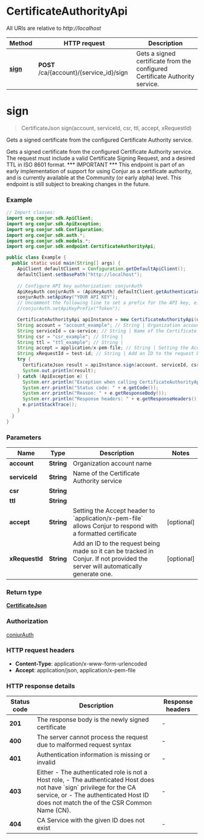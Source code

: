 # CertificateAuthorityApi

All URIs are relative to *http://localhost*

Method | HTTP request | Description
------------- | ------------- | -------------
[**sign**](CertificateAuthorityApi.md#sign) | **POST** /ca/{account}/{service_id}/sign | Gets a signed certificate from the configured Certificate Authority service.


<a name="sign"></a>
# **sign**
> CertificateJson sign(account, serviceId, csr, ttl, accept, xRequestId)

Gets a signed certificate from the configured Certificate Authority service.

Gets a signed certificate from the configured Certificate Authority service.  The request must include a valid Certificate Signing Request, and a desired TTL in ISO 8601 format.  *** IMPORTANT *** This endpoint is part of an early implementation of support for using Conjur as a certificate authority, and is currently available at the Community (or early alpha) level. This endpoint is still subject to breaking changes in the future. 

### Example
```java
// Import classes:
import org.conjur.sdk.ApiClient;
import org.conjur.sdk.ApiException;
import org.conjur.sdk.Configuration;
import org.conjur.sdk.auth.*;
import org.conjur.sdk.models.*;
import org.conjur.sdk.endpoint.CertificateAuthorityApi;

public class Example {
  public static void main(String[] args) {
    ApiClient defaultClient = Configuration.getDefaultApiClient();
    defaultClient.setBasePath("http://localhost");
    
    // Configure API key authorization: conjurAuth
    ApiKeyAuth conjurAuth = (ApiKeyAuth) defaultClient.getAuthentication("conjurAuth");
    conjurAuth.setApiKey("YOUR API KEY");
    // Uncomment the following line to set a prefix for the API key, e.g. "Token" (defaults to null)
    //conjurAuth.setApiKeyPrefix("Token");

    CertificateAuthorityApi apiInstance = new CertificateAuthorityApi(defaultClient);
    String account = "account_example"; // String | Organization account name
    String serviceId = ca-service; // String | Name of the Certificate Authority service
    String csr = "csr_example"; // String | 
    String ttl = "ttl_example"; // String | 
    String accept = application/x-pem-file; // String | Setting the Accept header to `application/x-pem-file` allows Conjur to respond with a formatted certificate
    String xRequestId = test-id; // String | Add an ID to the request being made so it can be tracked in Conjur. If not provided the server will automatically generate one. 
    try {
      CertificateJson result = apiInstance.sign(account, serviceId, csr, ttl, accept, xRequestId);
      System.out.println(result);
    } catch (ApiException e) {
      System.err.println("Exception when calling CertificateAuthorityApi#sign");
      System.err.println("Status code: " + e.getCode());
      System.err.println("Reason: " + e.getResponseBody());
      System.err.println("Response headers: " + e.getResponseHeaders());
      e.printStackTrace();
    }
  }
}
```

### Parameters

Name | Type | Description  | Notes
------------- | ------------- | ------------- | -------------
 **account** | **String**| Organization account name |
 **serviceId** | **String**| Name of the Certificate Authority service |
 **csr** | **String**|  |
 **ttl** | **String**|  |
 **accept** | **String**| Setting the Accept header to &#x60;application/x-pem-file&#x60; allows Conjur to respond with a formatted certificate | [optional]
 **xRequestId** | **String**| Add an ID to the request being made so it can be tracked in Conjur. If not provided the server will automatically generate one.  | [optional]

### Return type

[**CertificateJson**](CertificateJson.md)

### Authorization

[conjurAuth](../README.md#conjurAuth)

### HTTP request headers

 - **Content-Type**: application/x-www-form-urlencoded
 - **Accept**: application/json, application/x-pem-file

### HTTP response details
| Status code | Description | Response headers |
|-------------|-------------|------------------|
**201** | The response body is the newly signed certificate |  -  |
**400** | The server cannot process the request due to malformed request syntax |  -  |
**401** | Authentication information is missing or invalid |  -  |
**403** | Either           - The authenticated role is not a Host role, - The authenticated Host does not have &#x60;sign&#x60; privilege for the CA service, or - The authenticated Host ID does not match the of the CSR Common Name (CN).  |  -  |
**404** | CA Service with the given ID does not exist |  -  |

